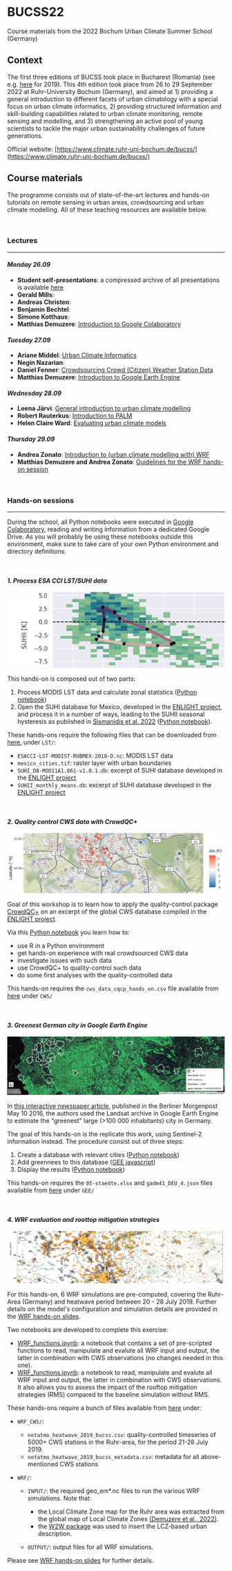 # BUCSS22
Course materials from the 2022 Bochum Urban Climate Summer School (Germany)

## Context
The first three editions of BUCSS took place in Bucharest (Romania) (see e.g. [here](https://icub.unibuc.ro/events/bucss2019/) for 2019). 
This 4th edition took place from 26 to 29 September 2022 at Ruhr-University Bochum (Germany), and aimed at 1) providing a general introduction to different facets of urban climatology with a special focus on urban climate informatics, 2) providing structured information and skill-building capabilities related to urban climate monitoring, remote sensing and modelling, and 3) strengthening an active pool of young scientists to tackle the major urban sustainability challenges of future generations.

Official website: [https://www.climate.ruhr-uni-bochum.de/bucss/](https://www.climate.ruhr-uni-bochum.de/bucss/) 


## Course materials
The programme consists out of state-of-the-art lectures and hands-on tutorials on remote sensing in urban areas, crowdsourcing and urban climate modelling. All of these teaching resources are available below.  

<br>

### Lectures
- - -

#### _Monday 26.09_
- **Student self-presentations**: a compressed archive of all presentations is available [here](https://github.com/RUBclim/BUCSS22/blob/main/lectures/student_self-presentations.tar.xz)
- **Gerald Mills**: 
- **Andreas Christen**:
- **Benjamin Bechtel**:
- **Simone Kotthaus**: 
- **Matthias Demuzere**: [Introduction to Google Colaboratory](https://github.com/RUBclim/BUCSS22/blob/main/lectures/Demuzere_GoogleColab_Intro.pdf)

#### _Tuesday 27.09_
- **Ariane Middel**: [Urban Climate Informatics](https://github.com/RUBclim/BUCSS22/blob/main/lectures/Middel_UCI.pdf)
- **Negin Nazarian**: 
- **Daniel Fenner**: [Crowdsourcing Crowd (Citizen) Weather Station Data](https://github.com/RUBclim/BUCSS22/blob/main/lectures/Fenner_Crowdsourcing_CWS.pdf)
- **Matthias Demuzere**: [Introduction to Google Earth Engine](https://github.com/RUBclim/BUCSS22/blob/main/lectures/Demuzere_GoogleEarthEngine.pdf)

#### _Wednesday 28.09_
- **Leena Järvi**: [General introduction to urban climate modelling](https://github.com/RUBclim/BUCSS22/blob/main/lectures/Jarvi_modelling.pdf)
- **Robert Rauterkus**: [Introduction to PALM](https://geo-cloud.geographie.ruhr-uni-bochum.de/index.php/s/ETN9z2kGkyz3DG3)
- **Helen Claire Ward**: [Evaluating urban climate models](https://github.com/RUBclim/BUCSS22/blob/main/lectures/Ward_ModelEvaulation.pdf)

#### _Thursday 29.09_
- **Andrea Zonato**: [Introduction to (urban climate modelling with) WRF](https://github.com/RUBclim/BUCSS22/blob/main/lectures/Zonato_WRF.pdf)
- **Matthias Demuzere and Andrea Zonato**: [Guidelines for the WRF hands-on session](https://github.com/RUBclim/BUCSS22/blob/main/lectures/Demuzere_Zonato_WRF-HandsOn.pdf)


<br>

### Hands-on sessions
- - -

During the school, all Python notebooks were executed in [Google Colaboratory](https://colab.research.google.com/), reading and writing information from a dedicated Google Drive. As you will probably be using these notebooks outside this environment, make sure to take care of your own Python environment and directory definitions. 

<br>

#### _1. Process ESA CCI LST/SUHI data_


![SUHII_ENLIGHT_hysteresis.png](img/SUHII_ENLIGHT_hysteresis.png)


This hands-on is composed out of two parts:

1. Process MODIS LST data and calculate zonal statistics ([Python notebook](notebooks/LST_Exercise_partA.ipynb))
2. Open the SUHI database for Mexico, developed in the [ENLIGHT project](https://www.climate.ruhr-uni-bochum.de/research/projects/enlight/), and process it in a number of ways, leading to the SUHII seasonal hysteresis as published in [Sismanidis et al. 2022](http://doi.org/10.3390/rs14102318) ([Python notebook](notebooks/LST_Exercise_partB.ipynb)).

These hands-ons require the following files that can be downloaded from [here](https://geo-cloud.geographie.ruhr-uni-bochum.de/index.php/s/RHBWQiSinZmotQr), under `LST/`:

* `ESACCI-LST-MODIST-RUBMEX-2018-D.nc`: MODIS LST data
* `mexico_cities.tif`: raster layer with urban boundaries
* `SUHI_DB-MOD11A1.061-v1.0.1.db`: excerpt of SUHI database developed in the [ENLIGHT project](https://www.climate.ruhr-uni-bochum.de/research/projects/enlight/)
* `SUHII_monthly_means.db`: excerpt of SUHI database developed in the [ENLIGHT project](https://www.climate.ruhr-uni-bochum.de/research/projects/enlight/)

<br>

#### _2. Quality control CWS data with CrowdQC+_

![dTa_CrowdQCplus.png](img/dTa_CrowdQCplus.png)

Goal of this workshop is to learn how to apply the quality-control package [CrowdQC+](https://doi.org/10.3389/fenvs.2021.720747) on an excerpt of the global CWS database compiled in the [ENLIGHT project](https://www.climate.ruhr-uni-bochum.de/research/projects/enlight/).

Via this [Python notebook](notebooks/crowdqcplus_application.ipynb) you learn how to:

- use R in a Python environment
- get hands-on experience with real crowdsourced CWS data
- investigate issues with such data
- use CrowdQC+ to quality-control such data
- do some first analyses with the quality-controlled data

This hands-on requires the `cws_data_cqcp_hands_on.csv` file available from [here](https://geo-cloud.geographie.ruhr-uni-bochum.de/index.php/s/RHBWQiSinZmotQr) under `CWS/`

<br>

#### _3. Greenest German city in Google Earth Engine_

![gee_greenest_cities.png](img/gee_greenest_cities.png)

In [this interactive newspaper article](https://interaktiv.morgenpost.de/gruenste-staedte-deutschlands/), published in the Berliner Morgenpost May 10 2016, the authors used the Landsat archive in Google Earth Engine to estimate the "greenest" large (>100 000 inhabitants) city in Germany.   

The goal of this hands-on is the replicate this work, using Sentinel-2 information instead. The procedure consist out of three steps:

1. Create a database with relevant cities ([Python notebook](notebooks/GEE_prep_city_data.ipynb))
2. Add greennees to this database ([GEE javascript](notebooks/greenest_city_germany.js))
3. Display the results ([Python notebook](notebooks/GEE_plot_city_data.ipynb))

This hands-on requires the `05-staedte.xlsx` and `gadm41_DEU_4.json` files available from [here](https://geo-cloud.geographie.ruhr-uni-bochum.de/index.php/s/RHBWQiSinZmotQr) under `GEE/`

<br>

#### _4. WRF evaluation and roottop mitigation strategies_

![WRF_Netatmo_evaluation.png](img/WRF_Netatmo_evaluation.png)

For this hands-on, 6 WRF simulations are pre-computed, covering the Ruhr-Area (Germany) and heatwave period between 20 - 28 July 2019. Further details on the model's configuration and simulation details are provided in the [WRF hands-on slides](https://github.com/RUBclim/BUCSS22/blob/main/lectures/Demuzere_Zonato_WRF-HandsOn.pdf).

Two notebooks are developed to complete this exercise:
- [WRF_functions.ipynb](notebooks/WRF_functions.ipynb): a notebook that contains a set of pre-scripted functions to read, manipulate and evalute all WRF input and output, the latter in combination with CWS observations (no changes needed in this one).
- [WRF_functions.ipynb](notebooks/WRF_functions.ipynb): a notebook to read, manipulate and evalute all WRF input and output, the latter in combination with CWS observations. It also allows you to assess the impact of the rooftop mitigation strategies (RMS) compared to the baseline simulation without RMS.

These hands-ons require a bunch of files available from [here](https://geo-cloud.geographie.ruhr-uni-bochum.de/index.php/s/RHBWQiSinZmotQr) under:

* `WRF_CWS/`:
  * `netatmo_heatwave_2019_bucss.csv`: quality-controlled timeseries of 5000+ CWS stations in the Ruhr-area, for the period 21-28 July 2019.
  * `netatmo_heatwave_2019_bucss_metadata.csv`: metadata for all above-mentioned CWS stations

* `WRF/`:
  * `INPUT/`: the required geo_em*.nc files to run the various WRF simulations. Note that:
    * the Local Climate Zone map for the Ruhr area was extracted from the global map of Local Climate Zones [(Demuzere et al., 2022)](https://doi.org/10.5194/essd-14-3835-2022). 
    * the [W2W package](https://doi.org/10.21105/joss.04432) was used to insert the LCZ-based urban description.

  * `OUTPUT/`: output files for all WRF simulations. 

Please see  [WRF hands-on slides](https://github.com/RUBclim/BUCSS22/blob/main/lectures/Demuzere_Zonato_WRF-HandsOn.pdf) for further details.